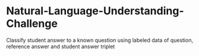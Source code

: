 # Natural-Language-Understanding-Challenge
Classify student answer to a known question using labeled data of question, reference answer and student answer triplet
